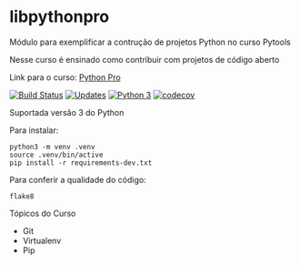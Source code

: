 # libpythonpro
Módulo para exemplificar a contrução de projetos Python no curso Pytools

Nesse curso é ensinado como contribuir com projetos de código aberto

Link para o curso: [Python Pro](#)

[![Build Status](https://travis-ci.org/ldclab/libpythonpro.svg?branch=master)](https://travis-ci.org/ldclab/libpythonpro)
[![Updates](https://pyup.io/repos/github/ldclab/libpythonpro/shield.svg)](https://pyup.io/repos/github/ldclab/libpythonpro/)
[![Python 3](https://pyup.io/repos/github/ldclab/libpythonpro/python-3-shield.svg)](https://pyup.io/repos/github/ldclab/libpythonpro/)
[![codecov](https://codecov.io/gh/ldclab/libpythonpro/branch/master/graph/badge.svg)](https://codecov.io/gh/ldclab/libpythonpro)


Suportada versão 3 do Python

Para instalar:
```console
python3 -m venv .venv
source .venv/bin/active
pip install -r requirements-dev.txt
```

Para conferir a qualidade do código:

```console
flake8
```

Tópicos do Curso

- Git
- Virtualenv
- Pip